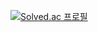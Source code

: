 [![Solved.ac 프로필](http://mazassumnida.wtf/api/v2/generate_badge?boj=yac5640)](https://solved.ac/yac5640)

